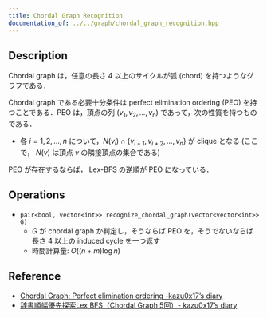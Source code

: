 ```yaml
---
title: Chordal Graph Recognition
documentation_of: ../../graph/chordal_graph_recognition.hpp
---
```


## Description

Chordal graph は，任意の長さ $4$ 以上のサイクルが弧 (chord) を持つようなグラフである．

Chordal graph である必要十分条件は perfect elimination ordering (PEO) を持つことである．PEO は，頂点の列 $(v_1,v_2,\dots,v_n)$ であって，次の性質を持つものである．
- 各 $i=1,2,\dots,n$ について，$N(v_i) \cap \{v_{i+1},v_{i+2},\dots,v_n\}$ が clique となる (ここで， $N(v)$ は頂点 $v$ の隣接頂点の集合である)

PEO が存在するならば， Lex-BFS の逆順が PEO になっている．

## Operations

- `pair<bool, vector<int>> recognize_chordal_graph(vector<vector<int>> G)`
    - $G$ が chordal graph か判定し，そうならば PEO を，そうでないならば長さ $4$ 以上の induced cycle を一つ返す
    - 時間計算量: $O((n+m)\log n)$

## Reference

- [Chordal Graph: Perfect elimination ordering -kazu0x17’s diary](https://chocobaby-aporo.hatenablog.com/entry/2017/11/04/180325)
- [辞書順幅優先探索Lex BFS（Chordal Graph 5回）- kazu0x17’s diary](https://chocobaby-aporo.hatenablog.com/entry/2018/12/25/011447)